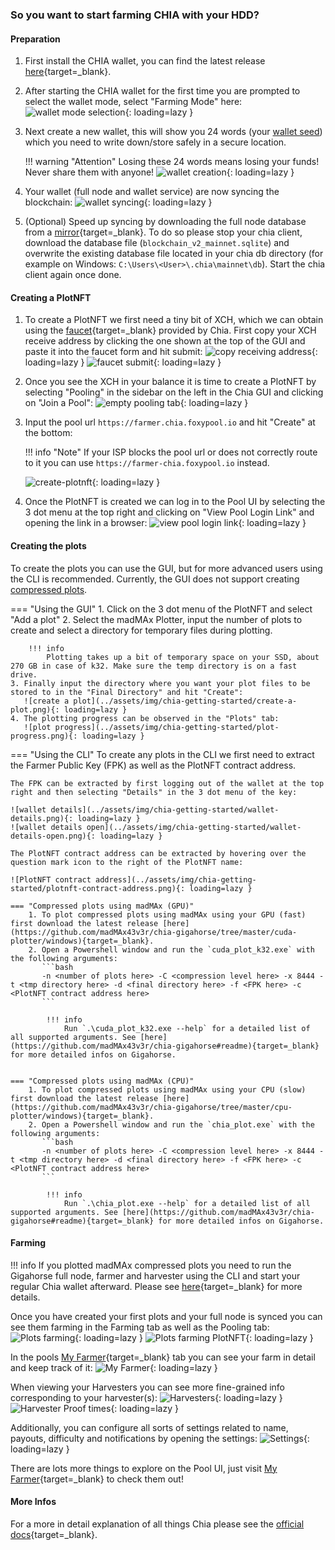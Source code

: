 ### So you want to start farming CHIA with your HDD?

#### Preparation

1. First install the CHIA wallet, you can find the latest release [here](https://github.com/Chia-Network/chia-blockchain/releases/latest){target=_blank}.
2. After starting the CHIA wallet for the first time you are prompted to select the wallet mode, select "Farming Mode" here:
   ![wallet mode selection](../assets/img/chia-getting-started/wallet-mode-select.png){: loading=lazy }

3. Next create a new wallet, this will show you 24 words (your [wallet seed](glossary.md#wallet-seed)) which you need to write down/store safely in a secure location.

    !!! warning "Attention"
        Losing these 24 words means losing your funds! Never share them with anyone!
   ![wallet creation](../assets/img/chia-getting-started/wallet-creation.png){: loading=lazy }

4. Your wallet (full node and wallet service) are now syncing the blockchain:
   ![wallet syncing](../assets/img/chia-getting-started/wallet-syncing.png){: loading=lazy }

5. (Optional) Speed up syncing by downloading the full node database from a [mirror](https://www.chia.net/downloads/#database-checkpoint){target=_blank}. To do so please stop your chia client, download the database file (`blockchain_v2_mainnet.sqlite`) and overwrite the existing database file located in your chia db directory (for example on Windows: `C:\Users\<User>\.chia\mainnet\db`). Start the chia client again once done.

#### Creating a PlotNFT

1. To create a PlotNFT we first need a tiny bit of XCH, which we can obtain using the [faucet](https://faucet.chia.net){target=_blank} provided by Chia. First copy your XCH receive address by clicking the one shown at the top of the GUI and paste it into the faucet form and hit submit:
   ![copy receiving address](../assets/img/chia-getting-started/copy-receiving-address.png){: loading=lazy }
   ![faucet submit](../assets/img/chia-getting-started/faucet-submit.png){: loading=lazy }

2. Once you see the XCH in your balance it is time to create a PlotNFT by selecting "Pooling" in the sidebar on the left in the Chia GUI and clicking on "Join a Pool":
   ![empty pooling tab](../assets/img/chia-getting-started/empty-pooling-tab.png){: loading=lazy }

3. Input the pool url `https://farmer.chia.foxypool.io` and hit "Create" at the bottom:

    !!! info "Note"
        If your ISP blocks the pool url or does not correctly route to it you can use `https://farmer-chia.foxypool.io` instead.

   ![create-plotnft](../assets/img/chia-getting-started/create-plotnft.png){: loading=lazy }

4. Once the PlotNFT is created we can log in to the Pool UI by selecting the 3 dot menu at the top right and clicking on "View Pool Login Link" and opening the link in a browser:
   ![view pool login link](../assets/img/authenticate/auth-chia-1.png){: loading=lazy }

#### Creating the plots

To create the plots you can use the GUI, but for more advanced users using the CLI is recommended. Currently, the GUI does not support creating [compressed plots](glossary.md#compressed-plots).

=== "Using the GUI"
    1. Click on the 3 dot menu of the PlotNFT and select "Add a plot"
    2. Select the madMAx Plotter, input the number of plots to create and select a directory for temporary files during plotting.

        !!! info
            Plotting takes up a bit of temporary space on your SSD, about 270 GB in case of k32. Make sure the temp directory is on a fast drive.
    3. Finally input the directory where you want your plot files to be stored to in the "Final Directory" and hit "Create":
       ![create a plot](../assets/img/chia-getting-started/create-a-plot.png){: loading=lazy }
    4. The plotting progress can be observed in the "Plots" tab:
       ![plot progress](../assets/img/chia-getting-started/plot-progress.png){: loading=lazy }

=== "Using the CLI"
    To create any plots in the CLI we first need to extract the Farmer Public Key (FPK) as well as the PlotNFT contract address.

    The FPK can be extracted by first logging out of the wallet at the top right and then selecting "Details" in the 3 dot menu of the key:

    ![wallet details](../assets/img/chia-getting-started/wallet-details.png){: loading=lazy }
    ![wallet details open](../assets/img/chia-getting-started/wallet-details-open.png){: loading=lazy }

    The PlotNFT contract address can be extracted by hovering over the question mark icon to the right of the PlotNFT name:

    ![PlotNFT contract address](../assets/img/chia-getting-started/plotnft-contract-address.png){: loading=lazy }

    === "Compressed plots using madMAx (GPU)"
        1. To plot compressed plots using madMAx using your GPU (fast) first download the latest release [here](https://github.com/madMAx43v3r/chia-gigahorse/tree/master/cuda-plotter/windows){target=_blank}.
        2. Open a Powershell window and run the `cuda_plot_k32.exe` with the following arguments:
           ```bash
           -n <number of plots here> -C <compression level here> -x 8444 -t <tmp directory here> -d <final directory here> -f <FPK here> -c <PlotNFT contract address here>
           ```

            !!! info
                Run `.\cuda_plot_k32.exe --help` for a detailed list of all supported arguments. See [here](https://github.com/madMAx43v3r/chia-gigahorse#readme){target=_blank} for more detailed infos on Gigahorse.


    === "Compressed plots using madMAx (CPU)"
        1. To plot compressed plots using madMAx using your CPU (slow) first download the latest release [here](https://github.com/madMAx43v3r/chia-gigahorse/tree/master/cpu-plotter/windows){target=_blank}.
        2. Open a Powershell window and run the `chia_plot.exe` with the following arguments:
           ```bash
           -n <number of plots here> -C <compression level here> -x 8444 -t <tmp directory here> -d <final directory here> -f <FPK here> -c <PlotNFT contract address here>
           ```

            !!! info
                Run `.\chia_plot.exe --help` for a detailed list of all supported arguments. See [here](https://github.com/madMAx43v3r/chia-gigahorse#readme){target=_blank} for more detailed infos on Gigahorse.

#### Farming

!!! info
    If you plotted madMAx compressed plots you need to run the Gigahorse full node, farmer and harvester using the CLI and start your regular Chia wallet afterward. Please see [here](https://github.com/madMAx43v3r/chia-gigahorse#readme){target=_blank} for more details.

Once you have created your first plots and your full node is synced you can see them farming in the Farming tab as well as the Pooling tab:
![Plots farming](../assets/img/chia-getting-started/plots-farming.png){: loading=lazy }
![Plots farming PlotNFT](../assets/img/chia-getting-started/plots-farming-plotnft.png){: loading=lazy }

In the pools [My Farmer](https://chia.foxypool.io/my-farmer){target=_blank} tab you can see your farm in detail and keep track of it:
![My Farmer](../assets/img/chia-getting-started/pool-stats.png){: loading=lazy }

When viewing your Harvesters you can see more fine-grained info corresponding to your harvester(s):
![Harvesters](../assets/img/chia-getting-started/pool-harvester-stats.png){: loading=lazy }
![Harvester Proof times](../assets/img/chia-getting-started/pool-harvester-proof-times.png){: loading=lazy }

Additionally, you can configure all sorts of settings related to name, payouts, difficulty and notifications by opening the settings:
![Settings](../assets/img/chia-getting-started/pool-settings.gif){: loading=lazy }

There are lots more things to explore on the Pool UI, just visit [My Farmer](https://chia.foxypool.io/my-farmer){target=_blank} to check them out!

#### More Infos
For a more in detail explanation of all things Chia please see the [official docs](https://docs.chia.net/introduction){target=_blank}.
